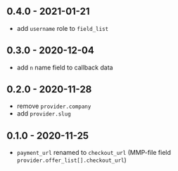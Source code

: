 ## 0.4.0 - 2021-01-21
- add `username` role to `field_list`

## 0.3.0 - 2020-12-04
- add `n` name field to callback data

## 0.2.0 - 2020-11-28
- remove `provider.company`
- add `provider.slug`

## 0.1.0 - 2020-11-25
- `payment_url` renamed to `checkout_url` (MMP-file field `provider.offer_list[].checkout_url`)
